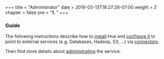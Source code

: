 +++
title = "Administrator"
date = 2019-03-13T18:27:26-07:00
weight = 2
chapter = false
pre = "<b>1. </b>"
+++

### Guide

The following instructions describe how to [install](/administrator/installation/) Hue and [configure it](/administrator/configuration/server/) to point to external services (e.g. Databases, Hadoop, S3, ...) via [connectors](/administrator/configuration/connectors/).

Then find more details about [administrating](/administrator/administration/reference/) the service.
